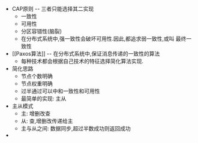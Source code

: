 - CAP原则 -- 三者只能选择其二实现
	- 一致性
	- 可用性
	- 分区容错性(脑裂)
	- 在分布式系统中,强一致性会破坏可用性.因此,都追求弱一致性,或叫 最终一致性
- [[Paxos算法]] -- 在分布式系统中,保证消息传递的一致性的算法
	- 每种技术都会根据自己技术的特征选择简化算法实现.
- 简化思路
	- 节点个数明确
	- 节点权重明确
	- 过半通过可以中和一致性和可用性
	- 最简单的实现: 主从
- 主从模式
	- 主: 增删改查
	- 从: 查,增删改传递给主
	- 主与从之间: 数据同步,超过半数成功则返回成功
-